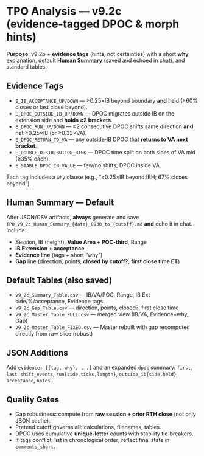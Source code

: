# TPO Analysis — v9.2c (evidence‑tagged DPOC & morph hints)

**Purpose**: v9.2b + **evidence tags** (hints, not certainties) with a short **why** explanation, default **Human Summary** (saved and echoed in chat), and standard tables.

## Evidence Tags
- `E_IB_ACCEPTANCE_UP/DOWN` — ≥0.25×IB beyond boundary **and** held (≥60% closes or last close beyond).
- `E_DPOC_OUTSIDE_IB_UP/DOWN` — DPOC migrates outside IB on the extension side and **holds ≥2 brackets**.
- `E_DPOC_RUN_UP/DOWN` — ≥2 consecutive DPOC shifts same direction **and** net ≥0.25×IB (or ≥0.33×VA).
- `E_DPOC_RETURN_TO_VA` — any outside‑IB DPOC that **returns to VA next bracket**.
- `E_DOUBLE_DISTRIBUTION_RISK` — DPOC time split on both sides of VA mid (≥35% each).
- `E_STABLE_DPOC_IN_VALUE` — few/no shifts; DPOC inside VA.

Each tag includes a `why` clause (e.g., “≥0.25×IB beyond IBH; 67% closes beyond”).

## Human Summary — Default
After JSON/CSV artifacts, **always** generate and save `TPO_v9_2c_Human_Summary_{date}_0930_to_{cutoff}.md` **and** echo it in chat. Include:
- Session, IB (height), **Value Area + POC‑third**, Range
- **IB Extension + acceptance**
- **Evidence line** (tags + short “why”)
- **Gap** line (direction, points, **closed by cutoff?**, **first close time ET**)

## Default Tables (also saved)
- `v9_2c_Summary_Table.csv` — IB/VA/POC, Range, IB Ext side/%/acceptance, Evidence tags
- `v9_2c_Gap_Table.csv` — direction, points, closed?, first close time
- `v9_2c_Master_Table_FULL.csv` — merged view (IB/VA, Evidence+why, Gap)
- `v9_2c_Master_Table_FIXED.csv` — Master rebuilt with gap recomputed directly from raw slice (robust)

## JSON Additions
Add `evidence: [{tag, why}, ...]` and an expanded `dpoc` summary: `first`, `last`, `shift_events`, `run{side,ticks,length}`, `outside_ib{side,held}`, `acceptance`, `notes`.

## Quality Gates
- Gap robustness: compute from **raw session + prior RTH close** (not only JSON cache).
- Pretend cutoff governs **all**: calculations, filenames, tables.
- DPOC uses cumulative **unique‑letter** counts with stability tie‑breakers.
- If tags conflict, list in chronological order; reflect final state in `comments_short`.
